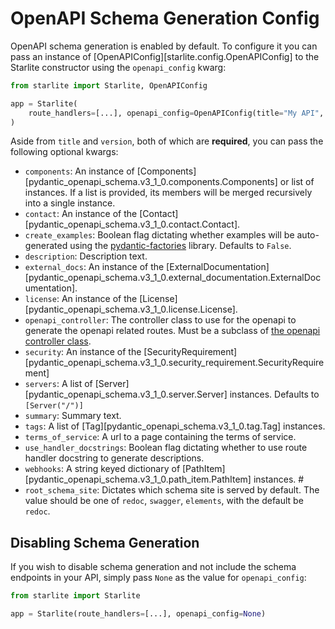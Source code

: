 # OpenAPI Schema Generation Config

OpenAPI schema generation is enabled by default. To configure it you can pass an instance of
[OpenAPIConfig][starlite.config.OpenAPIConfig] to the Starlite constructor using the `openapi_config` kwarg:

```python
from starlite import Starlite, OpenAPIConfig

app = Starlite(
    route_handlers=[...], openapi_config=OpenAPIConfig(title="My API", version="1.0.0")
)
```

Aside from `title` and `version`, both of which are **required**, you can pass the following optional kwargs:

- `components`: An instance of [Components][pydantic_openapi_schema.v3_1_0.components.Components] or list of instances.
  If a list is provided, its members will be merged recursively into a single instance.
- `contact`: An instance of the [Contact][pydantic_openapi_schema.v3_1_0.contact.Contact].
- `create_examples`: Boolean flag dictating whether examples will be auto-generated using
  the [pydantic-factories](https://github.com/starlite-api/pydantic-factories) library. Defaults to `False`.
- `description`: Description text.
- `external_docs`: An instance of
  the [ExternalDocumentation][pydantic_openapi_schema.v3_1_0.external_documentation.ExternalDocumentation].
- `license`: An instance of the [License][pydantic_openapi_schema.v3_1_0.license.License].
- `openapi_controller`: The controller class to use for the openapi to generate the openapi related routes. Must be a
  subclass of [the openapi controller class](3-openapi-controller.md).
- `security`: An instance of the [SecurityRequirement][pydantic_openapi_schema.v3_1_0.security_requirement.SecurityRequirement]
- `servers`: A list of [Server][pydantic_openapi_schema.v3_1_0.server.Server] instances. Defaults to `[Server("/")]`
- `summary`: Summary text.
- `tags`: A list of [Tag][pydantic_openapi_schema.v3_1_0.tag.Tag] instances.
- `terms_of_service`: A url to a page containing the terms of service.
- `use_handler_docstrings`: Boolean flag dictating whether to use route handler docstring to generate descriptions.
- `webhooks`: A string keyed dictionary of [PathItem][pydantic_openapi_schema.v3_1_0.path_item.PathItem] instances. #
- `root_schema_site`: Dictates which schema site is served by default.
  The value should be one of `redoc`, `swagger`, `elements`, with the default be `redoc`.

## Disabling Schema Generation

If you wish to disable schema generation and not include the schema endpoints in your API, simply pass `None` as the
value for `openapi_config`:

```python
from starlite import Starlite

app = Starlite(route_handlers=[...], openapi_config=None)
```
